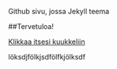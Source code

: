 Github sivu, jossa Jekyll teema

##Tervetuloa!

[Klikkaa itsesi kuukkeliin](https://www.google.fi)

löksdjfölkjsdfölfkjölksdf

